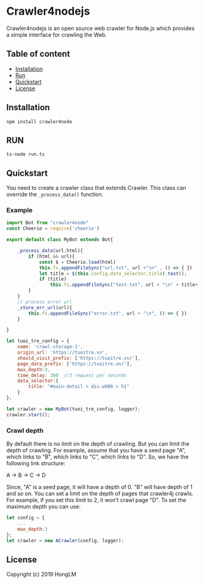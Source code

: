 # Crawler4nodejs

Crawler4nodejs is an open source web crawler for Node.js which provides a simple interface for crawling the Web.

## Table of content

- [Installation](#installation)
- [Run](#run)
- [Quickstart](#quickstart)   
- [License](#license)

## Installation
```
npm install crawler4node
```
## RUN

```
ts-node run.ts
```
## Quickstart
You need to create a crawler class that extends Crawler. This class can override the `_process_data()` function.  

### Example
```js
import Bot from "crawler4node"
const Cheerio = require('cheerio')

export default class MyBot extends Bot{

    _process_data(url,html){
        if (html && url){
            const $ = Cheerio.load(html)
            this.fs.appendFileSync("url.txt", url +"\n" , () => { })
            let title = $(this.config.data_selector.title).text();
            if (title)
                this.fs.appendFileSync("test.txt", url + "\n" + title+ "\n",()=>{})
        }
    }
    // process error url
    _store_err_url(url){
        this.fs.appendFileSync("error.txt", url + "\n", () => { })
    }

}
```
```js
let tuoi_tre_config = {
    name: 'crawl-storage-1',
    origin_url: 'https://tuoitre.vn',
    should_visit_prefix: ['https://tuoitre.vn/'],
    page_data_prefix: ['https://tuoitre.vn/'],
    max_depth:3,
    time_delay: 300  //3 request per seconds
    data_selector:{
        title: "#main-detail > div.w980 > h1"
    }
};

let crawler = new MyBot(tuoi_tre_config, logger);
crawler.start();
```


### Crawl depth
By default there is no limit on the depth of crawling. But you can limit the depth of crawling. For example, assume that you have a seed page "A", which links to "B", which links to "C", which links to "D". So, we have the following link structure:

A -> B -> C -> D

Since, "A" is a seed page, it will have a depth of 0. "B" will have depth of 1 and so on. You can set a limit on the depth of pages that crawler4j crawls. For example, if you set this limit to 2, it won't crawl page "D". To set the maximum depth you can use:
```js
let config = {
    ...
    max_depth:3
};
let crawler = new ACrawler(config, logger);
```

## License

Copyright (c) 2019 HongLM
